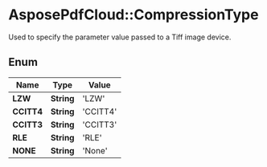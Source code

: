 # AsposePdfCloud::CompressionType
Used to specify the parameter value passed to a Tiff image device.

## Enum
Name | Type | Value
------------ | ------------- | -------------
**LZW** | **String** | 'LZW'
**CCITT4** | **String** | 'CCITT4'
**CCITT3** | **String** | 'CCITT3'
**RLE** | **String** | 'RLE'
**NONE** | **String** | 'None'



